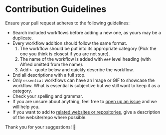 # Contribution Guidelines
Ensure your pull request adheres to the following guidelines:
- Search included workflows before adding a new one, as yours may be a duplicate.
- Every workflow addition should follow the same format.
	1. The workflow should be put into its appropriate category (Pick the one you think is closest if you are not sure).
	2. The name of the workflow is added with `###` level heading (with Alfred omitted from the name).
	3. Add `> ` quote below and quickly describe the workflow.
- End all descriptions with a full stop.
- Only `essential` workflows can have an Image or GIF to showcase the workflow. What is essential is subjective but we still want to keep it as a category.
- Check your spelling and grammar.
- If you are unsure about anything, feel free to [open up an issue](https://github.com/learn-anything/alfred-workflows/issues/new) and we will help you.
- If you want to add to [related websites or repositories](https://github.com/learn-anything/alfred-workflows#related-websites--repositories), give a description of the website/repo where possible.

Thank you for your suggestions! 💜